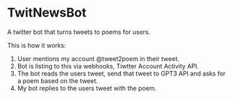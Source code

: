 # TwitNewsBot

A twitter bot that turns tweets to poems for users.

This is how it works:
1. User mentions my account @tweet2poem in their tweet.
2. Bot is listing to this via webhooks, Tiwtter Account Activity API.
3. The bot reads the users tweet, send that tweet to GPT3 API and asks for a poem based on the tweet.
4. My bot replies to the users tweet with the poem.
